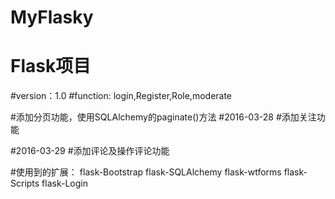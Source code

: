 # MyFlasky
# Flask项目
#version：1.0
#function: login,Register,Role,moderate

#添加分页功能，使用SQLAlchemy的paginate()方法
#2016-03-28
#添加关注功能

#2016-03-29
#添加评论及操作评论功能

#使用到的扩展：
flask-Bootstrap
flask-SQLAlchemy
flask-wtforms
flask-Scripts
flask-Login
